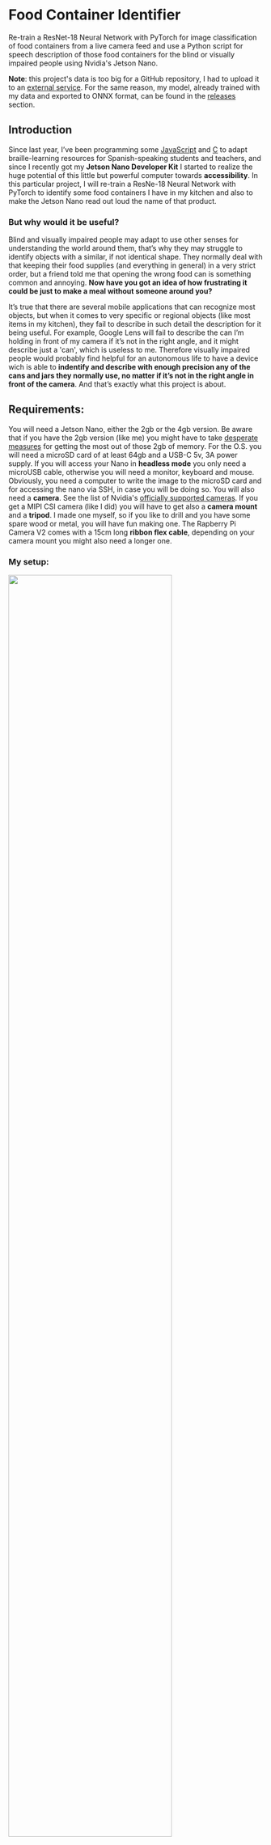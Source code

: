 # Food Container Identifier
Re-train a ResNet-18 Neural Network with PyTorch for image classification of food containers from a live camera feed and use a Python script for speech description of those food containers for the blind or visually impaired people using Nvidia's Jetson Nano.

**Note**: this project's data is too big for a GitHub repository, I had to upload it to an [external service](https://1drv.ms/u/s!AuyJyRlIYCmGhHePwGWAZX43FWU1?e=wNfQ3i). For the same reason, my model, already trained with my data and exported to ONNX format, can be found in the [releases](https://github.com/oliver-almaraz/food_container_identifier/releases/tag/v1) section.

## Introduction
Since last year, I’ve been programming some [JavaScript](https://github.com/oliver-almaraz/BrailleTermWeb) and [C](https://github.com/oliver-almaraz/Parkins) to adapt braille-learning resources for Spanish-speaking students and teachers, and since I recently got my **Jetson Nano Developer Kit** I started to realize the huge potential of this little but powerful computer towards **accessibility**.
In this particular project, I will re-train a ResNe-18 Neural Network with PyTorch to identify some food containers I have in my kitchen and also to make the Jetson Nano read out loud the name of that product.

### But why would it be useful?
Blind and visually impaired people may adapt to use other senses for understanding the world around them, that’s why they may struggle to identify objects with a similar, if not identical shape. They normally deal with that keeping their food supplies (and everything in general) in a very strict order, but a friend told me that opening the wrong food can is something common and annoying. **Now have you got an idea of how frustrating it could be just to make a meal without someone around you?**

It’s true that there are several mobile applications that can recognize most objects, but when it comes to very specific or regional objects (like most items in my kitchen), they fail to describe in such detail the description for it being useful. For example, Google Lens will fail to describe the can I’m holding in front of my camera if it’s not in the right angle, and it might describe just a 'can', which is useless to me. Therefore visually impaired people would probably find helpful for an autonomous life to have a device wich is able to **indentify and describe with enough precision any of the cans and jars they normally use, no matter if it’s not in the right angle in front of the camera**. And that’s exactly what this project is about.

## Requirements:
You will need a Jetson Nano, either the 2gb or the 4gb version. Be aware that if you have the 2gb version (like me) you might have to take [desperate measures](https://github.com/oliver-almaraz/food_container_identifier/blob/main/README.md#desperate-measures) for getting the most out of those 2gb of memory.
For the O.S. you will need a microSD card of at least 64gb and a USB-C 5v, 3A power supply. If you will access your Nano in **headless mode** you only need a microUSB cable, otherwise you will need a monitor, keyboard and mouse. Obviously, you need a computer to write the image to the microSD card and for accessing the nano via SSH, in case you will be doing so.
You will also need a **camera**. See the list of Nvidia's [officially supported cameras](https://developer.nvidia.com/embedded/jetson-partner-supported-cameras). If you get a MIPI CSI camera (like I did) you will have to get also a **camera mount** and a **tripod**. I made one myself, so if you like to drill and you have some spare wood or metal, you will have fun making one. The Rapberry Pi Camera V2 comes with a 15cm long **ribbon flex cable**, depending on your camera mount you might also need a longer one.

### My setup:

<img src="https://user-images.githubusercontent.com/69062188/105522755-3e534000-5ca3-11eb-8dce-3b0b8a7707fa.jpg" width="80%"></img> 


I'm using a Jetson Nano 2gb Developer Kit running from an SSD (thanks to [JetsonHacksNano](https://github.com/JetsonHacksNano/rootOnUSB)!), a Raspberry Pi Camera V2.1, a camera mount I made myself and a generic tripod. I also got a GeekPi 40mm, 5v, 4 pin PWM cooling fan (it's not necessary but it helped me sleep fearlessly while leaving my Jetson Nano train a model overnight). And... yes, that's a carboard box, my Jetson's case is still on its way from China.

That's it for the hardware. Now, we will be doing almost everything from the comand-line-interface (terminal), which could intimidate non-Linux users. Be not afraid, if you don't have a Linux background but you're good at following instructions you will be fine. Contact me if there's something I can make easier to follow.
We will edit a simple Python script, but even if you are not a programmer, you will be able to follow what's going on by just reading the comments in the script. Nevertheless, I encourage you to learn a bit of Python so that you can adapt this project to your own purposes.

## First steps
For this project, you will have to follow Nvidia tutorials and documentation for [**setting up your Jetson Nano**](https://developer.nvidia.com/embedded/learn/get-started-jetson-nano-2gb-devkit) and for [**configuring the software for training neural networks with Nvdia TensorRT optimized for the Jetson platform**](https://github.com/dusty-nv/jetson-inference).
Nvidia documentation is clear enough, therefore I won’t explain in detail those first steps. Instead, I will focus on **training an image classification model with our own collected data** (that is food containers in our kitchen), and on **using a Python library for making the Jetson Nano read out loud its guess**.

*Hint: I suggest you [**build the project from source**](https://github.com/dusty-nv/jetson-inference/blob/master/docs/building-repo-2.md) instead of running the Docker container, while memory management is sometimes unpredictable using containers.*

## Collecting our data
(This covers just the very basic procedure. For the complete documentation, visit the original [**jetson-inference repository**](https://github.com/dusty-nv/jetson-inference/blob/master/docs/pytorch-collect.md)).

Select some items in your kitchen (I chose around 30), then create a new directory in `jetson-inference/python/training/classification/data` and create a new text file there named *labels.txt* with a list of your selected objects, **they must be in alphabetical order and there must be only one item (label) per line**. (You can consult my own [*labels.txt*](https://github.com/oliver-almaraz/food_container_identifier/blob/main/labels.txt) file).
Then open the camera-capture tool, select the path of your data directory and *labels.txt*, and start capturing pictures in different angles and positions, changing the background occasionally.

```
$ camera-capture csi://0       # using default MIPI CSI camera
$ camera-capture /dev/video0   # using V4L2 camera /dev/video0
```
I captured about 100 photos for the **training**, 20 for **validation**, and just a few for **testing**, because I wanted to test the model from live camera feed.

## Re-training the model
Now that we have collected enough data, lets **re-train a pre-trained ResNet-18 model** using [**Pytorch**](https://pytorch.org/).
ResNet-18 is a [**convolutional neural network**](https://en.wikipedia.org/wiki/Convolutional_neural_network) with 18 layers. It has already been trained for image classification, so that we only have to train it with our custom data and labels:
```
$ cd jetson-inference/python/training/classification
$ python3 train.py --model-dir=models/<YOUR-MODEL> data/<YOUR-DATASET>
```
*Hint: **models/** and **data/** are relative paths, you can change them for absolute paths if you located yout data elsewere.*

The training script ran a total of 35 epochs by default, and lasted for about 2 hours. For my model it was not enough, and I had to re-re-train the model for a total of **100 epochs**, leaving it work overnight. You can resume the training where the script left it with something like:
```
$ python3 train.py --model-dir=models/<YOUR-MODEL> data/<YOUR-DATASET> --resume /home/$USER/jetson-inference/python/training/classification/models/checkpoint.pth.tar --start-epoch 35 --epochs 100
```
*Hint: run `python3 train.py --help` for a list of arguments and options.*

### Desperate measures
Training a model is a memory-hungry process that lasts several hours. If you're using the Jetson Nano 2gb like me, you might need to follow these next steps to prevent your process from being killed by Linux' memory management:
  1. Acess you Jetson Nano from an SSH session and stop the graphical session with:
    `$ sudo systemctl stop lightdm`
    (that will give you extra 300mb of memory)
  2. If you already have a SWAP file of at least 4gb, increase it's usage to the maximum:
    `$ sudo sysctl vm.swappiness=100`
    (keep in mind if you regularly abuse the SWAP usage it will shorten you microSD card's life)
  3. As suggested in the jetson-inference repository:
  
    to save memory, you can also reduce the --batch-size (default 8) and --workers (default 2)
    
Remember that these are **desperate measures** to follow in case your training-process gets killed.

## Export your model to ONNX format and test it
Once your model's training ended, it's time to test the results to see if they are precise enough. But before testing our PyTorch model with **imagenet**, we need to export it to **O**pen **N**eural **N**etwork **E**xchange format:
```
$ python3 onnx_export.py --model-dir=models/<YOUR-MODEL>
```
### Now let's test it!
```
$ imagenet.py --model=models/<YOUR-MODEL>/resnet18.onnx --input_blob=input_0 --output_blob=output_0 --labels=data/<YOUR-DATASET>/labels.txt csi://0
```
Once you are satisfied with your model's accuracy, proceed to the next step. (If you wish, you can also try [my own model](https://github.com/oliver-almaraz/food_container_identifier/releases/tag/v1) already trained and exported to ONNX format).

## Speech description using Python library pyttsx33
### Installing dependencies
Install a **speech synthesizer** supported by [**pyttsx3**](https://pypi.org/project/pyttsx3/):
```
$ sudo apt-get install espeak
```
And, finally, the Python library for text-to-speech conversion:
```
$ sudo pip3 install pyttsx3
```
*Hint: if you are a Python developer I recommend you install this Python library in a virtual environment.*

### Customizing 'imagenet.py'

This repository contains a [modified script](https://github.com/oliver-almaraz/food_container_identifier/blob/main/food_container_identifier.py) of the original [imagenet.py](https://github.com/dusty-nv/jetson-inference/blob/master/python/examples/imagenet.py) example.
For adding the speech description feature to our *imagenet.py* script, we need to import, initialize and configure the **pyttsx3** Python3 library (lines 40 - 51):

```python
# Import text-to-speech Python library
import pyttsx3

# Initialize the pyttsx3 engine
engine = pyttsx3.init()

# Set speech rate (higer = faster)
engine.setProperty('rate', 100)

# OPTIONAL Set voice
# voices = engine.getProperty('voices')
# engine.setProperty('voice', voices[1].id)
```

Since we won't need the visual feedback and we are low on system resources, I opted to comment out the code related to it (lines 83 - 84):

```python
# output = jetson.utils.videoOutput(opt.output_URI, argv=sys.argv+is_headless)
# font = jetson.utils.cudaFont()
```

And also lines 102 to 112:

```python
  # overlay the result on the image	
  # font.OverlayText(img, img.width, img.height, "{:05.2f}% {:s}".format(confidence * 100, class_desc), 5, 5, font.White, font.Gray40)

  # render the image
  # output.Render(img)

  # update the title bar
  # output.SetStatus("{:s} |   Network {:.0f} FPS".format(net.GetNetworkName(), net.GetNetworkFPS()))

  # print out performance info
  # net.PrintProfilerTimes()
```
  

The script is simple and generic enough for being useful as **a starting point for a lot of accessibility projects**.
Please take a look at the [Python script](https://github.com/oliver-almaraz/food_container_identifier/blob/main/food_container_identifier.py) even if you are not a programmer, and try to understand what's going on.


## That's it!
Test your model with our new script, passing the exact same arguments you would pass to *imagenet.py*:
```
$ python3 /home/$USER/jetson-inference/python/examples/food_container_identifier.py --model=/home/$USER/jetson-inference/python/training/classification/models/food_container_identifier/resnet18.onnx --input_blob=input_0 --output_blob=output_0 --labels=/home/$USER/jetson-inference/python/training/classification/data/food_container_identifier/labels.txt csi://0
```
Notice how I'm now using **absolute paths** because I saved my `food_container_identifier.py` script in a different directory than my data. You can make an **alias** in `~.bashrc` or just move everything to the same directory to spare some time.

## About audio output
The Jetson Nano does not have a 3.5mm audio port nor a Bluetooth module, therefore we will have to use non-conventional audio outputs. If you have an HDMI monitor you can use its speakers. Because I only have a VGA monitor, I needed an HDMI to VGA converter, which connects to the Jetson Nano through the HDMI port and has two outputs: a VGA interface and a 3.5mm audio port, to which you can connect a speaker or headphones.
You can also get a cheap external sound card, which connects to a Jetson's USB port and has a 3.5mm audio output (image below).

<img src="https://user-images.githubusercontent.com/69062188/105522763-40b59a00-5ca3-11eb-8520-ea1088ce004b.jpg" width="40%"></img> 

No matter which audio output device you use, go to the **mixer** (right click the speaker's icon on the bottom-right corner and then *launch Mixer*, or run ´pavucontrol´ from the terminal) and select the right output device for **ALSA plug-in [aplay]** under the *Playback* tab **while our program is running** (only the currently playing programs are shown in the mixer).
